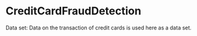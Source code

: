 # CreditCardFraudDetection
Data set: Data on the transaction of credit cards is used here as a data set.
